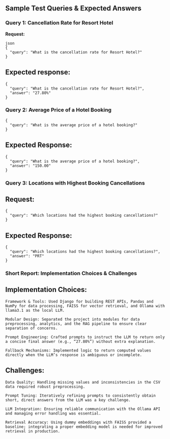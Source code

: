 ## Sample Test Queries & Expected Answers

### Query 1: Cancellation Rate for Resort Hotel
**Request:**
```
json
{
  "query": "What is the cancellation rate for Resort Hotel?"
}
```
## Expected response:
```
{
  "query": "What is the cancellation rate for Resort Hotel?",
  "answer": "27.80%"
}
```
### Query 2: Average Price of a Hotel Booking

```
{
  "query": "What is the average price of a hotel booking?"
}
```
## Expected Response:
```
{
  "query": "What is the average price of a hotel booking?",
  "answer": "150.00"
}

```

### Query 3: Locations with Highest Booking Cancellations
## Request:
```
{
  "query": "Which locations had the highest booking cancellations?"
}
```
## Expected Response:

```
{
  "query": "Which locations had the highest booking cancellations?",
  "answer": "PRT"
}
```
### Short Report: Implementation Choices & Challenges

## Implementation Choices:

    Framework & Tools: Used Django for building REST APIs, Pandas and NumPy for data processing, FAISS for vector retrieval, and Ollama with llama3.1 as the local LLM.

    Modular Design: Separated the project into modules for data preprocessing, analytics, and the RAG pipeline to ensure clear separation of concerns.

    Prompt Engineering: Crafted prompts to instruct the LLM to return only a concise final answer (e.g., “27.80%”) without extra explanation.

    Fallback Mechanisms: Implemented logic to return computed values directly when the LLM’s response is ambiguous or incomplete.

## Challenges:

    Data Quality: Handling missing values and inconsistencies in the CSV data required robust preprocessing.

    Prompt Tuning: Iteratively refining prompts to consistently obtain short, direct answers from the LLM was a key challenge.

    LLM Integration: Ensuring reliable communication with the Ollama API and managing error handling was essential.

    Retrieval Accuracy: Using dummy embeddings with FAISS provided a baseline; integrating a proper embedding model is needed for improved retrieval in production.